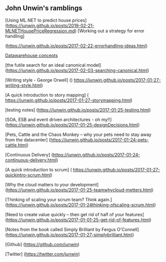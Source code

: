 ## John Unwin's ramblings


  [Using ML.NET to predict house prices] (https://junwin.github.io/posts/2019-02-21-MLNETHousePriceRegression.md)
  [Working out a strategy for error handling] 
  
  (https://junwin.github.io/posts/2017-02-22-errorhandling-ideas.html)
  
  [Datawarehouse concepts]( https://junwin.github.io/posts/2017-02-21-datawarehouse-concepts.html)

  [the futile search for an ideal canonical model] (https://junwin.github.io/posts/2017-02-03-searching-canonical.html)

  [Writing style - George Orwell] () https://junwin.github.io/posts/2017-01-27-writing-style.html)

  [A quick introduction to story mapping] ( https://junwin.github.io/posts/2017-01-27-storymapping.html)

  [testing notes] (https://junwin.github.io/posts/2017-01-25-testing.html)

  [SOA, ESB and event driven architectures -  oh my!!] (https://junwin.github.io/posts/2017-01-25-designDecisions.html)

  [Pets, Cattle and the Chaos Monkey – why your pets need to stay away from the datacenter] (https://junwin.github.io/posts/2017-01-24-pets-cattle.html)

  [Continuous Delivery] (https://junwin.github.io/posts/2017-01-24-continuous-delivery.html)

  [A quick introduction to scrum] ( https://junwin.github.io/posts/2017-01-27-quickintro-scrum.html)

  [Why the cloud matters to your development] (https://junwin.github.io/posts/2017-01-25-teamwhycloud-metters.html)

  [Thinking of scaling your scrum team? Think again.] (https://junwin.github.io/posts/2017-01-24thinking-ofscaling-scrum.html)

  [Need to create value quickly – then get rid of half of your features] (https://junwin.github.io/posts/2017-01-01-25-get-rid-of-features.html)

  [Notes from the book called Simply Brilliant by Fergus O'Connell] (https://junwin.github.io/posts/2017-01-27-simplybrilliant.html)


          
  [Github] (https://github.com/junwin)
            
  [Twitter] (https://twitter.com/junwin)